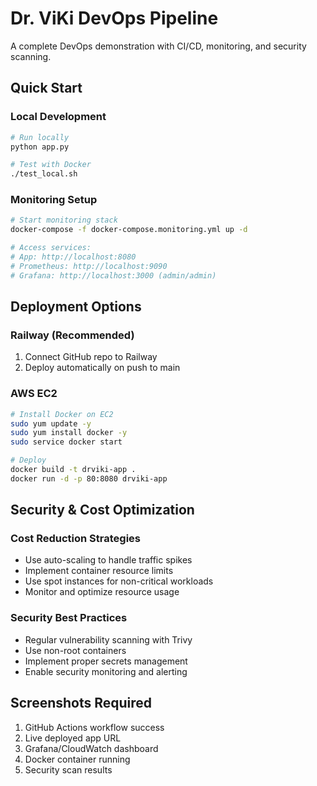 # Dr. ViKi DevOps Pipeline

A complete DevOps demonstration with CI/CD, monitoring, and security scanning.

## Quick Start

### Local Development
```bash
# Run locally
python app.py

# Test with Docker
./test_local.sh
```

### Monitoring Setup
```bash
# Start monitoring stack
docker-compose -f docker-compose.monitoring.yml up -d

# Access services:
# App: http://localhost:8080
# Prometheus: http://localhost:9090
# Grafana: http://localhost:3000 (admin/admin)
```

## Deployment Options

### Railway (Recommended)
1. Connect GitHub repo to Railway
2. Deploy automatically on push to main

### AWS EC2
```bash
# Install Docker on EC2
sudo yum update -y
sudo yum install docker -y
sudo service docker start

# Deploy
docker build -t drviki-app .
docker run -d -p 80:8080 drviki-app
```

## Security & Cost Optimization

### Cost Reduction Strategies
- Use auto-scaling to handle traffic spikes
- Implement container resource limits
- Use spot instances for non-critical workloads
- Monitor and optimize resource usage

### Security Best Practices
- Regular vulnerability scanning with Trivy
- Use non-root containers
- Implement proper secrets management
- Enable security monitoring and alerting

## Screenshots Required
1. GitHub Actions workflow success
2. Live deployed app URL
3. Grafana/CloudWatch dashboard
4. Docker container running
5. Security scan results